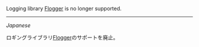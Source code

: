Logging library [Flogger](https://github.com/google/flogger) is no longer supported.

---
*Japanese*

ロギングライブラリ[Flogger](https://github.com/google/flogger)のサポートを廃止。
